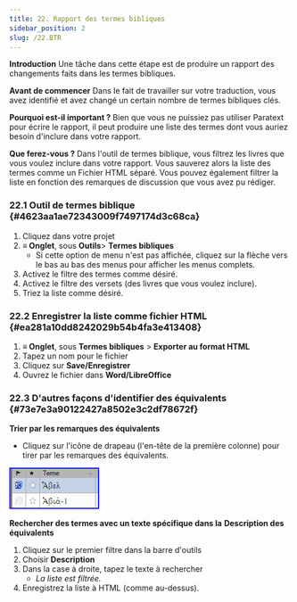 ```yaml
---
title: 22. Rapport des termes bibliques
sidebar_position: 2
slug: /22.BTR
---
```


**Introduction** Une tâche dans cette étape est de produire un rapport des changements faits dans les termes bibliques.

**Avant de commencer** Dans le fait de travailler sur votre traduction, vous avez identifié et avez changé un certain nombre de termes bibliques clés.

**Pourquoi est-il important ?** Bien que vous ne puissiez pas utiliser Paratext pour écrire le rapport, il peut produire une liste des termes dont vous auriez besoin d'inclure dans votre rapport.

**Que ferez-vous ?** Dans l'outil de termes biblique, vous filtrez les livres que vous voulez inclure dans votre rapport. Vous sauverez alors la liste des termes comme un Fichier HTML séparé. Vous pouvez également filtrer la liste en fonction des remarques de discussion que vous avez pu rédiger.

### 22.1 Outil de termes biblique {#4623aa1ae72343009f7497174d3c68ca}

1. Cliquez dans votre projet
2. **≡ Onglet**, sous **Outils**&gt; **Termes bibliques**
   - Si cette option de menu n'est pas affichée, cliquez sur la flèche vers le bas au bas des menus pour afficher les menus complets.
3. Activez le filtre des termes comme désiré.
4. Activez le filtre des versets (des livres que vous voulez inclure).
5. Triez la liste comme désiré.

### 22.2 Enregistrer la liste comme fichier HTML {#ea281a10dd8242029b54b4fa3e413408}

1. **≡ Onglet**, sous **Termes bibliques** &gt; **Exporter au format HTML**
2. Tapez un nom pour le fichier
3. Cliquez sur **Save/Enregistrer**
4. Ouvrez le fichier dans **Word/LibreOffice**

### 22.3 D'autres façons d'identifier des équivalents {#73e7e3a90122427a8502e3c2df78672f}

**Trier par les remarques des équivalents**

<div class='notion-row'>
<div class='notion-column' style={{width: 'calc((100% - (min(32px, 4vw) * 1)) * 0.5000000000000001)'}}>

- Cliquez sur l'icône de drapeau (l'en-tête de la première colonne) pour tirer par les remarques des équivalents.

</div><div className='notion-spacer'></div>

<div class='notion-column' style={{width: 'calc((100% - (min(32px, 4vw) * 1)) * 0.5)'}}>

![](./1771072437.png)

</div><div className='notion-spacer'></div>
</div>

**Rechercher des termes avec un texte spécifique dans la** **Description des équivalents**

1. Cliquez sur le premier filtre dans la barre d'outils
2. Choisir **Description**
3. Dans la case à droite, tapez le texte à rechercher
   - _La liste est filtrée._
4. Enregistrez la liste à HTML (comme au-dessus).
